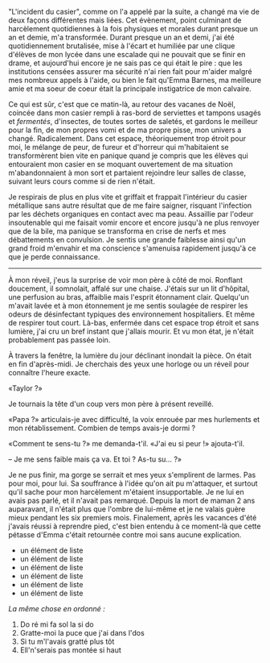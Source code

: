 
"L'incident du casier", comme on l'a appelé par la suite, a changé ma vie de deux façons différentes mais liées. Cet évènement, point culminant de harcèlement quotidiennes à la fois physiques et morales durant presque un an et demie, m'a transformée. Durant presque un an et demi, j'ai été quotidiennement brutalisée, mise à l'écart et humiliée par une clique d'élèves de mon lycée dans une escalade qui ne pouvait que se finir en drame, et aujourd'hui encore je ne sais pas ce qui était le pire : que les institutions censées assurer ma sécurité n'ai rien fait pour m'aider malgré mes nombreux appels à l'aide, ou bien le fait qu'Emma Barnes, ma meilleure amie et ma soeur de coeur était la principale instigatrice de mon calvaire. 

Ce qui est sûr, c'est que ce matin-là, au retour des vacanes de Noël, coincée dans mon casier rempli à ras-bord de serviettes et tampons usagés et *fermentés*, d'insectes, de toutes sortes de saletés, et gardons le meilleur pour la fin, de mon propres vomi et de ma propre pisse, mon univers a changé. Radicalement. Dans cet espace, théoriquement trop étroit pour moi, le mélange de peur, de fureur et d'horreur qui m'habitaient se transformèrent bien vite en panique quand je compris que les élèves qui entouraient mon casier en se moquant ouvertement de ma situation m'abandonnaient à mon sort et partaient rejoindre leur salles de classe, suivant leurs cours comme si de rien n'était.  

Je respirais de plus en plus vite et griffait et frappait l'intérieur du casier métallique sans autre résultat que de me faire saigner, risquant l'infection par les déchets organiques en contact avec ma peau. Assaillie par l'odeur insoutenable qui me faisait vomir encore et encore jusqu'à ne plus renvoyer que de la bile, ma panique se transforma en crise de nerfs et mes débattements en convulsion. Je sentis une grande faiblesse ainsi qu'un grand froid m'envahir et ma conscience s'amenuisa rapidement jusqu'à ce que je perde connaissance.

----

À mon réveil, j'eus la surprise de voir mon père à côté de moi. Ronflant doucement, il somnolait, affalé sur une chaise. J'étais sur un lit d'hôpital, une perfusion au bras, affaiblie mais l'esprit étonnament clair. Quelqu'un m'avait lavée et à mon étonnement je me sentis soulagée de respirer les odeurs de désinfectant typiques des environnement hospitaliers. Et même de respirer tout court. Là-bas, enfermée dans cet espace trop étroit et sans lumière, j'ai cru un bref instant que j'allais mourir. Et vu mon état, je n'était probablement pas passée loin.

À travers la fenêtre, la lumière du jour déclinant inondait la pièce. On était en fin d'après-midi. Je cherchais des yeux une horloge ou un réveil pour connaître l'heure exacte.

«Taylor ?»

Je tournais la tête d'un coup vers mon père à présent reveillé.

«Papa ?» articulais-je avec difficulté, la voix enrouée par mes hurlements et mon rétablissement. Combien de temps avais-je dormi ?

«Comment te sens-tu ?» me demanda-t'il. «J'ai eu si peur !» ajouta-t'il.

– Je me sens faible mais ça va. Et toi ? As-tu su… ?»

Je ne pus finir, ma gorge se serrait et mes yeux s'emplirent de larmes. Pas pour moi, pour lui. Sa souffrance à l'idée qu'on ait pu m'attaquer, et surtout qu'il sache pour mon harcèlement m'étaient insupportable. Je ne lui en avais pas parlé, et il n'avait pas remarqué. Depuis la mort de maman 2 ans auparavant, il n'était plus que l'ombre de lui-même et je ne valais guère mieux pendant les six premiers mois. Finalement, après les vacances d'été j'avais réussi à reprendre pied, c'est bien entendu à ce moment-là que cette pétasse d'Emma c'était retournée contre moi sans aucune explication.

- un élément de liste
- un élément de liste
- un élément de liste
- un élément de liste
- un élément de liste
- un élément de liste

*La même chose en ordonné :*

1. Do ré mi fa sol la si do
2. Gratte-moi la puce que j'ai dans l'dos
3. Si tu m'l'avais gratté plus tôt
4. Ell'n'serais pas montée si haut

